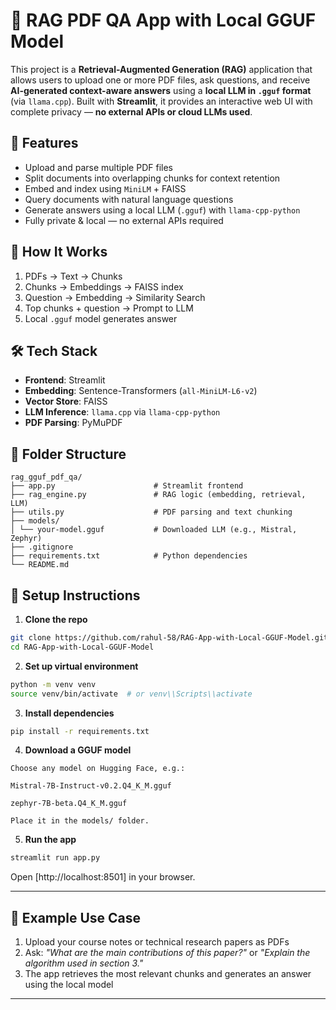 # 📄 RAG PDF QA App with Local GGUF Model

This project is a **Retrieval-Augmented Generation (RAG)** application that allows users to upload one or more PDF files, ask questions, and receive **AI-generated  context-aware answers** using a **local LLM in `.gguf` format** (via `llama.cpp`). Built with **Streamlit**, it provides an interactive web UI with complete privacy — **no external APIs or cloud LLMs used**.

## 🚀 Features

- Upload and parse multiple PDF files
- Split documents into overlapping chunks for context retention
- Embed and index using `MiniLM` + FAISS
- Query documents with natural language questions
- Generate answers using a local LLM (`.gguf`) with `llama-cpp-python`
- Fully private & local — no external APIs required

## 🧠 How It Works

1. PDFs → Text → Chunks
2. Chunks → Embeddings → FAISS index
3. Question → Embedding → Similarity Search
4. Top chunks + question → Prompt to LLM
5. Local `.gguf` model generates answer

## 🛠 Tech Stack

- **Frontend**: Streamlit
- **Embedding**: Sentence-Transformers (`all-MiniLM-L6-v2`)
- **Vector Store**: FAISS
- **LLM Inference**: `llama.cpp` via `llama-cpp-python`
- **PDF Parsing**: PyMuPDF

## 📁 Folder Structure

```
rag_gguf_pdf_qa/
├── app.py                      # Streamlit frontend
├── rag_engine.py               # RAG logic (embedding, retrieval, LLM)
├── utils.py                    # PDF parsing and text chunking
├── models/
│ └── your-model.gguf           # Downloaded LLM (e.g., Mistral, Zephyr)
├── .gitignore
├── requirements.txt            # Python dependencies
└── README.md
```


## 🔧 Setup Instructions

1. **Clone the repo**

```bash
git clone https://github.com/rahul-58/RAG-App-with-Local-GGUF-Model.git
cd RAG-App-with-Local-GGUF-Model
```

2. **Set up virtual environment**

```bash
python -m venv venv
source venv/bin/activate  # or venv\\Scripts\\activate
```

3. **Install dependencies**

```bash
pip install -r requirements.txt
```

4. **Download a GGUF model**

```
Choose any model on Hugging Face, e.g.:

Mistral-7B-Instruct-v0.2.Q4_K_M.gguf

zephyr-7B-beta.Q4_K_M.gguf

Place it in the models/ folder.
```

5. **Run the app**

```bash
streamlit run app.py
```

Open [http://localhost:8501] in your browser.

---

## 📌 Example Use Case

1. Upload your course notes or technical research papers as PDFs  
2. Ask: *"What are the main contributions of this paper?"* or *"Explain the algorithm used in section 3."*  
3. The app retrieves the most relevant chunks and generates an answer using the local model

---
